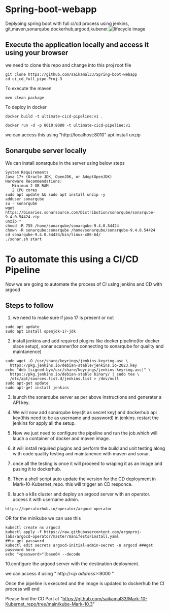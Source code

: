 # Spring-boot-webapp
Deplyoing spring boot with full ci/cd process using jenkins, git,maven,sonarqube,dockerhub,argocd,kubenet
![lifecycle image](https://github.com/saikamal33/Spring-boot-webapp/blob/main/sonar-pipeline.png)
## Execute the application locally and access it using your browser
we need to clone this repo and change into this proj root file
~~~
git clone https://github.com/saikamal33/Spring-boot-webapp
cd ci_cd_full_pipe-Proj-3
~~~

To execute the maven
~~~
mvn clean package
~~~
To deploy in docker
~~~
docker build -t ultimate-cicd-pipeline:v1 .
~~~
~~~
docker run -d -p 8010:8080 -t ultimate-cicd-pipeline:v1
~~~
we can access this using "http://localhost:8010" apt install unzip


## Sonarqube server locally
We can install sonarqube in the server using below steps
~~~
System Requirements
Java 17+ (Oracle JDK, OpenJDK, or AdoptOpenJDK)
Hardware Recommendations:
   Minimum 2 GB RAM
   2 CPU cores
sudo apt update && sudo apt install unzip -y
adduser sonarqube
su - sonarqube
wget https://binaries.sonarsource.com/Distribution/sonarqube/sonarqube-9.4.0.54424.zip
unzip *
chmod -R 755 /home/sonarqube/sonarqube-9.4.0.54424
chown -R sonarqube:sonarqube /home/sonarqube/sonarqube-9.4.0.54424
cd sonarqube-9.4.0.54424/bin/linux-x86-64/
./sonar.sh start
~~~
# To automate this using a CI/CD Pipeline
Now we are going to automate the process of CI using jenkins and CD with argocd
## Steps to follow
1. we need to make sure if java 17 is present or not
~~~
sudo apt update
sudo apt install openjdk-17-jdk
~~~
2. install jenkins and add required plugins like docker pipeline(for docker slace setup), sonar scanner(for connecting to sonarqube for quality and maintanence)
~~~
sudo wget -O /usr/share/keyrings/jenkins-keyring.asc \
  https://pkg.jenkins.io/debian-stable/jenkins.io-2023.key
echo "deb [signed-by=/usr/share/keyrings/jenkins-keyring.asc]" \
  https://pkg.jenkins.io/debian-stable binary/ | sudo tee \
  /etc/apt/sources.list.d/jenkins.list > /dev/null
sudo apt-get update
sudo apt-get install jenkins
~~~
3. launch the sonarqube server as per above instructions and generater a API key.

4. We will now add sonarqube keys(it as secret key) and dockerhub api key(this need to be as username and password) in jenkins. restart the jenkins for apply all the setup.

5. Now we just need to configure the pipeline and run the job.which will lauch a container of docker and maven image. 

6. it will install required plugins and perform the build and unit testing along with code quality testing and maintanence with maven and sonar.

7. once all the testing is once it will proceed to wraping it as an image and pusing it to dockerhub.

8. Then a shell script auto update the version for the CD deployment in Mark-10-Kubernet_repo. this will trigger an CD responce.

9. lauch a k8s cluster and deploy an argocd server with an operator. access it with username admin.
~~~
https://operatorhub.io/operator/argocd-operator
~~~
OR
for the minikube we can use this
~~~
kubectl create ns argocd
kubectl apply -f https://raw.githubusercontent.com/argoproj-labs/argocd-operator/master/manifests/install.yaml
##to get password
kubectl edit secrets argocd-initial-admin-secret -n argocd ###get password here
echo "<password>"|base64 --decode
~~~

10.configure the argocd server with the destination deployment.

we can access it using " http://<*ip address*>:9000 "

Once the pipeline is executed and the image is updated to dockerhub the CI process will end

Please find the CD Part at "https://github.com/saikamal33/Mark-10-Kubernet_repo/tree/main/kube-Mark-10.3"

